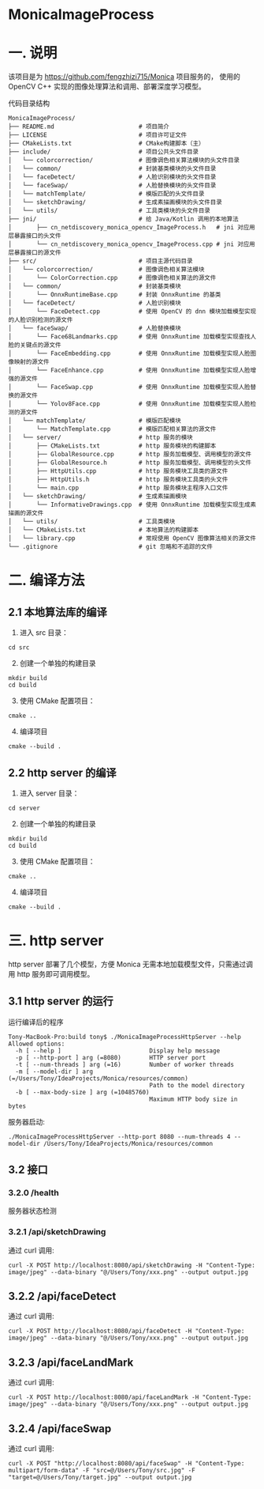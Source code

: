 # MonicaImageProcess

# 一. 说明
该项目是为 https://github.com/fengzhizi715/Monica 项目服务的，
使用的 OpenCV C++ 实现的图像处理算法和调用、部署深度学习模型。


代码目录结构

```
MonicaImageProcess/
├── README.md                        # 项目简介
├── LICENSE                          # 项目许可证文件
├── CMakeLists.txt                   # CMake构建脚本（主）
├── include/                         # 项目公共头文件目录
│   └── colorcorrection/             # 图像调色相关算法模块的头文件目录
│   └── common/                      # 封装基类模块的头文件目录
│   └── faceDetect/                  # 人脸识别模块的头文件目录
│   └── faceSwap/                    # 人脸替换模块的头文件目录
│   └── matchTemplate/               # 模版匹配的头文件目录
│   └── sketchDrawing/               # 生成素描画模块的头文件目录
│   └── utils/                       # 工具类模块的头文件目录
├── jni/                             # 给 Java/Kotlin 调用的本地算法
│       ├── cn_netdiscovery_monica_opencv_ImageProcess.h   # jni 对应用层暴露接口的头文件
│       └── cn_netdiscovery_monica_opencv_ImageProcess.cpp # jni 对应用层暴露接口的源文件
├── src/                             # 项目主源代码目录
│   └── colorcorrection/             # 图像调色相关算法模块
│       └── ColorCorrection.cpp      # 图像调色相关算法的源文件
│   └── common/                      # 封装基类模块
│       └── OnnxRuntimeBase.cpp      # 封装 OnnxRuntime 的基类
│   └── faceDetect/                  # 人脸识别模块
│       └── FaceDetect.cpp           # 使用 OpenCV 的 dnn 模块加载模型实现的人脸识别检测的源文件
│   └── faceSwap/                    # 人脸替换模块
│       └── Face68Landmarks.cpp      # 使用 OnnxRuntime 加载模型实现查找人脸的关键点的源文件
│       └── FaceEmbedding.cpp        # 使用 OnnxRuntime 加载模型实现人脸图像映射的源文件
│       └── FaceEnhance.cpp          # 使用 OnnxRuntime 加载模型实现人脸增强的源文件
│       └── FaceSwap.cpp             # 使用 OnnxRuntime 加载模型实现人脸替换的源文件
│       └── Yolov8Face.cpp           # 使用 OnnxRuntime 加载模型实现人脸检测的源文件
│   └── matchTemplate/               # 模版匹配模块
│       └── MatchTemplate.cpp        # 模版匹配相关算法的源文件
│   └── server/                      # http 服务的模块
│       ├── CMakeLists.txt           # http 服务模块的构建脚本
│       ├── GlobalResource.cpp       # http 服务加载模型、调用模型的源文件
│       ├── GlobalResource.h         # http 服务加载模型、调用模型的头文件
│       ├── HttpUtils.cpp            # http 服务模块工具类的源文件
│       ├── HttpUtils.h              # http 服务模块工具类的头文件
│       └── main.cpp                 # http 服务模块主程序入口文件
│   └── sketchDrawing/               # 生成素描画模块
│       └── InformativeDrawings.cpp  # 使用 OnnxRuntime 加载模型实现生成素描画的源文件
│   └── utils/                       # 工具类模块
│   └── CMakeLists.txt               # 本地算法的构建脚本
│   └── library.cpp                  # 常规使用 OpenCV 图像算法相关的源文件
└── .gitignore                       # git 忽略和不追踪的文件
```

# 二. 编译方法

## 2.1 本地算法库的编译
1. 进入 src 目录：
```
cd src
```

2. 创建一个单独的构建目录
```
mkdir build
cd build
```

3. 使用 CMake 配置项目：
```
cmake ..
```

4. 编译项目
```
cmake --build .
```

## 2.2 http server 的编译

1. 进入 server 目录：
```
cd server
```

2. 创建一个单独的构建目录
```
mkdir build
cd build
```

3. 使用 CMake 配置项目：
```
cmake ..
```

4. 编译项目
```
cmake --build .
```

# 三. http server

http server 部署了几个模型，方便 Monica 无需本地加载模型文件，只需通过调用 http 服务即可调用模型。

## 3.1 http server 的运行
运行编译后的程序

```
Tony-MacBook-Pro:build tony$ ./MonicaImageProcessHttpServer --help
Allowed options:
  -h [ --help ]                         Display help message
  -p [ --http-port ] arg (=8080)        HTTP server port
  -t [ --num-threads ] arg (=16)        Number of worker threads
  -m [ --model-dir ] arg (=/Users/Tony/IdeaProjects/Monica/resources/common)
                                        Path to the model directory
  -b [ --max-body-size ] arg (=10485760)
                                        Maximum HTTP body size in bytes
```

服务器启动:
```
./MonicaImageProcessHttpServer --http-port 8080 --num-threads 4 --model-dir /Users/Tony/IdeaProjects/Monica/resources/common
```

## 3.2 接口

### 3.2.0 /health
服务器状态检测

### 3.2.1 /api/sketchDrawing 

通过 curl 调用:
```
curl -X POST http://localhost:8080/api/sketchDrawing -H "Content-Type: image/jpeg" --data-binary "@/Users/Tony/xxx.png" --output output.jpg
```

## 3.2.2 /api/faceDetect

通过 curl 调用:
```
curl -X POST http://localhost:8080/api/faceDetect -H "Content-Type: image/jpeg" --data-binary "@/Users/Tony/xxx.png" --output output.jpg
```

## 3.2.3 /api/faceLandMark

通过 curl 调用:
```
curl -X POST http://localhost:8080/api/faceLandMark -H "Content-Type: image/jpeg" --data-binary "@/Users/Tony/xxx.png" --output output.jpg
```

## 3.2.4 /api/faceSwap

通过 curl 调用:
```
curl -X POST "http://localhost:8080/api/faceSwap" -H "Content-Type: multipart/form-data" -F "src=@/Users/Tony/src.jpg" -F "target=@/Users/Tony/target.jpg" --output output.jpg
```